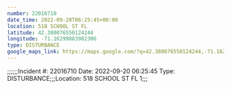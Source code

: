 ```yaml
---
number: 22016710
date_time: 2022-09-20T06:25:45+00:00
location: 518 SCHOOL ST FL 
latitude: 42.380076550124244
longitude: -71.16299883982306
type: DISTURBANCE
google_maps_link: https://maps.google.com/?q=42.380076550124244,-71.16299883982306
---
```


;;;;;;Incident #: 22016710  Date: 2022-09-20 06:25:45   Type: DISTURBANCE;;;Location: 518 SCHOOL ST FL 1;;;
